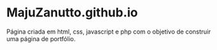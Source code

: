 # MajuZanutto.github.io

Página criada em html, css, javascript e php com o objetivo de construir uma página de portfólio.
